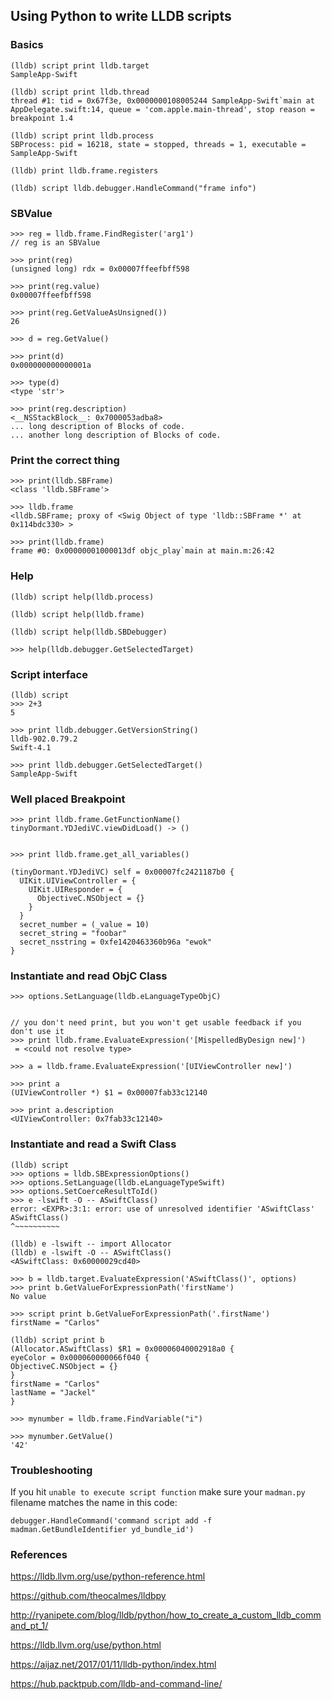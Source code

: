 ## Using Python to write LLDB scripts
### Basics
```
(lldb) script print lldb.target
SampleApp-Swift

(lldb) script print lldb.thread
thread #1: tid = 0x67f3e, 0x0000000108005244 SampleApp-Swift`main at AppDelegate.swift:14, queue = 'com.apple.main-thread', stop reason = breakpoint 1.4

(lldb) script print lldb.process
SBProcess: pid = 16218, state = stopped, threads = 1, executable = SampleApp-Swift

(lldb) print lldb.frame.registers

(lldb) script lldb.debugger.HandleCommand("frame info")
```
### SBValue
```
>>> reg = lldb.frame.FindRegister('arg1')
// reg is an SBValue

>>> print(reg)
(unsigned long) rdx = 0x00007ffeefbff598

>>> print(reg.value)
0x00007ffeefbff598

>>> print(reg.GetValueAsUnsigned())
26

>>> d = reg.GetValue()

>>> print(d)
0x000000000000001a

>>> type(d)
<type 'str'>

>>> print(reg.description)
<__NSStackBlock__: 0x7000053adba8>
... long description of Blocks of code.
... another long description of Blocks of code.
```
### Print the correct thing
```
>>> print(lldb.SBFrame)
<class 'lldb.SBFrame'>

>>> lldb.frame
<lldb.SBFrame; proxy of <Swig Object of type 'lldb::SBFrame *' at 0x114bdc330> >

>>> print(lldb.frame)
frame #0: 0x00000001000013df objc_play`main at main.m:26:42
```
### Help
```
(lldb) script help(lldb.process)

(lldb) script help(lldb.frame)

(lldb) script help(lldb.SBDebugger)

>>> help(lldb.debugger.GetSelectedTarget)

```
### Script interface
```
(lldb) script
>>> 2+3
5

>>> print lldb.debugger.GetVersionString()
lldb-902.0.79.2
Swift-4.1

>>> print lldb.debugger.GetSelectedTarget()
SampleApp-Swift
```

### Well placed Breakpoint
```
>>> print lldb.frame.GetFunctionName()
tinyDormant.YDJediVC.viewDidLoad() -> ()


>>> print lldb.frame.get_all_variables()

(tinyDormant.YDJediVC) self = 0x00007fc2421187b0 {
  UIKit.UIViewController = {
    UIKit.UIResponder = {
      ObjectiveC.NSObject = {}
    }
  }
  secret_number = (_value = 10)
  secret_string = "foobar"
  secret_nsstring = 0xfe1420463360b96a "ewok"
}

```

### Instantiate and read ObjC Class
```
>>> options.SetLanguage(lldb.eLanguageTypeObjC)


// you don't need print, but you won't get usable feedback if you don't use it
>>> print lldb.frame.EvaluateExpression('[MispelledByDesign new]')
 = <could not resolve type>

>>> a = lldb.frame.EvaluateExpression('[UIViewController new]')

>>> print a
(UIViewController *) $1 = 0x00007fab33c12140

>>> print a.description
<UIViewController: 0x7fab33c12140>
```
### Instantiate and read a Swift Class
```
(lldb) script
>>> options = lldb.SBExpressionOptions()
>>> options.SetLanguage(lldb.eLanguageTypeSwift)
>>> options.SetCoerceResultToId()
>>> e -lswift -O -- ASwiftClass()
error: <EXPR>:3:1: error: use of unresolved identifier 'ASwiftClass'
ASwiftClass()
^~~~~~~~~~~

(lldb) e -lswift -- import Allocator
(lldb) e -lswift -O -- ASwiftClass()
<ASwiftClass: 0x60000029cd40>

>>> b = lldb.target.EvaluateExpression('ASwiftClass()', options)
>>> print b.GetValueForExpressionPath('firstName')
No value

>>> script print b.GetValueForExpressionPath('.firstName')
firstName = "Carlos"

(lldb) script print b
(Allocator.ASwiftClass) $R1 = 0x00006040002918a0 {
eyeColor = 0x000060000066f040 {
ObjectiveC.NSObject = {}
}
firstName = "Carlos"
lastName = "Jackel"
}

>>> mynumber = lldb.frame.FindVariable("i")

>>> mynumber.GetValue()
'42'
```

### Troubleshooting
If you hit `unable to execute script function` make sure your `madman.py` filename matches the name in this code:
```
debugger.HandleCommand('command script add -f madman.GetBundleIdentifier yd_bundle_id')
```
### References
https://lldb.llvm.org/use/python-reference.html

https://github.com/theocalmes/lldbpy

http://ryanipete.com/blog/lldb/python/how_to_create_a_custom_lldb_command_pt_1/

https://lldb.llvm.org/use/python.html

https://aijaz.net/2017/01/11/lldb-python/index.html

https://hub.packtpub.com/lldb-and-command-line/
